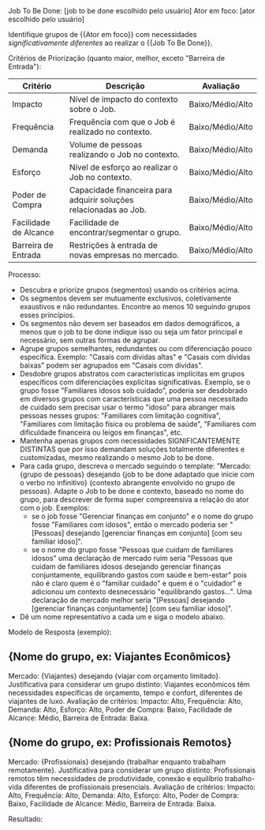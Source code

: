 <Contexto>
Job To Be Done: [job to be done escolhido pelo usuário]
Ator em foco: [ator escolhido pelo usuário]
</Contexto>

Identifique grupos de {{Ator em foco}} com necessidades *significativamente diferentes* ao realizar o {{Job To Be Done}}. 

Critérios de Priorização (quanto maior, melhor, exceto "Barreira de Entrada"):

| Critério | Descrição | Avaliação |
|-------------------|--------------------------------------------------------------------------------|------------|
| Impacto | Nível de impacto do contexto sobre o Job. | Baixo/Médio/Alto |
| Frequência | Frequência com que o Job é realizado no contexto. | Baixo/Médio/Alto |
| Demanda | Volume de pessoas realizando o Job no contexto. | Baixo/Médio/Alto |
| Esforço | Nível de esforço ao realizar o Job no contexto. | Baixo/Médio/Alto |
| Poder de Compra | Capacidade financeira para adquirir soluções relacionadas ao Job. | Baixo/Médio/Alto |
| Facilidade de Alcance | Facilidade de encontrar/segmentar o grupo. | Baixo/Médio/Alto |
| Barreira de Entrada | Restrições à entrada de novas empresas no mercado. | Baixo/Médio/Alto |

Processo:
- Descubra e priorize grupos (segmentos) usando os critérios acima.
- Os segmentos devem ser mutuamente exclusivos, coletivamente exaustivos e não redundantes. Encontre ao menos 10 seguindo grupos esses princípios.
- Os segmentos não devem ser baseados em dados demográficos, a menos que o job to be done indique isso ou seja um fator principal e necessário, sem outras formas de agrupar. 
- Agrupe grupos semelhantes, redundantes ou com diferenciação pouco específica. Exemplo: "Casais com dívidas altas" e "Casais com dívidas baixas" podem ser agrupados em "Casais com dívidas".
- Desdobre grupos abstratos com características implícitas em grupos específicos com diferenciações explícitas significativas. Exemplo, se o grupo fosse "Familiares idosos sob cuidado", poderia ser desdobrado em diversos grupos com características que uma pessoa necessitado de cuidado sem precisar usar o termo "idoso" para abranger mais pessoas nesses grupos: "Familiares com limitação cognitiva", "Familiares com limitação física ou problema de saúde", "Familiares com dificuldade financeira ou leigos em finanças", etc. 
- Mantenha apenas grupos com necessidades SIGNIFICANTEMENTE DISTINTAS que por isso demandam soluções totalmente diferentes e customizadas, mesmo realizando o mesmo Job to be done. 
- Para cada grupo, descreva o mercado seguindo o template: "Mercado: {grupo de pessoas} desejando {job to be done adaptado que inicie com o verbo no infinitivo} {contexto abrangente envolvido no grupo de pessoas}. Adapte o Job to be done e contexto, baseado no nome do grupo, para descrever de forma super compreensiva a relação do ator com o job. Exemplos: 
    - se o job fosse "Gerenciar finanças em conjunto" e o nome do grupo fosse "Familiares com idosos", então o mercado poderia ser "[Pessoas] desejando [gerenciar finanças em conjunto] [com seu familiar idoso]".
    - se o nome do grupo fosse "Pessoas que cuidam de familiares idosos" uma declaração de mercado ruim seria "Pessoas que cuidam de familiares idosos desejando gerenciar finanças conjuntamente, equilibrando gastos com saúde e bem-estar" pois não é claro quem é o "familiar cuidado" e quem é o "cuidador" e adicionou um contexto desnecessário "equilibrando gastos...". Uma declaração de mercado melhor seria "[Pessoas] desejando [gerenciar finanças conjuntamente] [com seu familiar idoso]".
- Dê um nome representativo a cada um e siga o modelo abaixo.

Modelo de Resposta (exemplo):

## {Nome do grupo, ex: Viajantes Econômicos}
Mercado: {Viajantes} desejando {viajar com orçamento limitado}.
Justificativa para considerar um grupo distinto: Viajantes econômicos têm necessidades específicas de orçamento, tempo e confort, diferentes de viajantes de luxo.
Avaliação de critérios: Impacto: Alto, Frequência: Alto, Demanda: Alto, Esforço: Alto, Poder de Compra: Baixo, Facilidade de Alcance: Médio, Barreira de Entrada: Baixa.

## {Nome do grupo, ex: Profissionais Remotos}
Mercado: {Profissionais} desejando {trabalhar enquanto trabalham remotamente}.
Justificativa para considerar um grupo distinto: Profissionais remotos têm necessidades de produtividade, conexão e equilíbrio trabalho-vida diferentes de profissionais presenciais.
Avaliação de critérios: Impacto: Alto, Frequência: Alto, Demanda: Alto, Esforço: Alto, Poder de Compra: Baixo, Facilidade de Alcance: Médio, Barreira de Entrada: Baixa.

Resultado:
